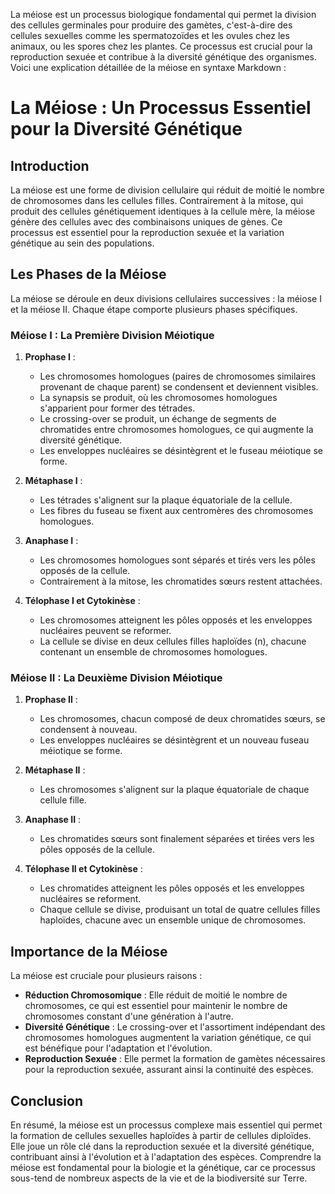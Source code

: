 La méiose est un processus biologique fondamental qui permet la division des cellules germinales pour produire des gamètes, c'est-à-dire des cellules sexuelles comme les spermatozoïdes et les ovules chez les animaux, ou les spores chez les plantes. Ce processus est crucial pour la reproduction sexuée et contribue à la diversité génétique des organismes. Voici une explication détaillée de la méiose en syntaxe Markdown :

# La Méiose : Un Processus Essentiel pour la Diversité Génétique

## Introduction

La méiose est une forme de division cellulaire qui réduit de moitié le nombre de chromosomes dans les cellules filles. Contrairement à la mitose, qui produit des cellules génétiquement identiques à la cellule mère, la méiose génère des cellules avec des combinaisons uniques de gènes. Ce processus est essentiel pour la reproduction sexuée et la variation génétique au sein des populations.

## Les Phases de la Méiose

La méiose se déroule en deux divisions cellulaires successives : la méiose I et la méiose II. Chaque étape comporte plusieurs phases spécifiques.

### Méiose I : La Première Division Méiotique

1. **Prophase I** :
    - Les chromosomes homologues (paires de chromosomes similaires provenant de chaque parent) se condensent et deviennent visibles.
    - La synapsis se produit, où les chromosomes homologues s'apparient pour former des tétrades.
    - Le crossing-over se produit, un échange de segments de chromatides entre chromosomes homologues, ce qui augmente la diversité génétique.
    - Les enveloppes nucléaires se désintègrent et le fuseau méiotique se forme.

2. **Métaphase I** :
    - Les tétrades s'alignent sur la plaque équatoriale de la cellule.
    - Les fibres du fuseau se fixent aux centromères des chromosomes homologues.

3. **Anaphase I** :
    - Les chromosomes homologues sont séparés et tirés vers les pôles opposés de la cellule.
    - Contrairement à la mitose, les chromatides sœurs restent attachées.

4. **Télophase I et Cytokinèse** :
    - Les chromosomes atteignent les pôles opposés et les enveloppes nucléaires peuvent se reformer.
    - La cellule se divise en deux cellules filles haploïdes (n), chacune contenant un ensemble de chromosomes homologues.

### Méiose II : La Deuxième Division Méiotique

1. **Prophase II** :
    - Les chromosomes, chacun composé de deux chromatides sœurs, se condensent à nouveau.
    - Les enveloppes nucléaires se désintègrent et un nouveau fuseau méiotique se forme.

2. **Métaphase II** :
    - Les chromosomes s'alignent sur la plaque équatoriale de chaque cellule fille.

3. **Anaphase II** :
    - Les chromatides sœurs sont finalement séparées et tirées vers les pôles opposés de la cellule.

4. **Télophase II et Cytokinèse** :
    - Les chromatides atteignent les pôles opposés et les enveloppes nucléaires se reforment.
    - Chaque cellule se divise, produisant un total de quatre cellules filles haploïdes, chacune avec un ensemble unique de chromosomes.

## Importance de la Méiose

La méiose est cruciale pour plusieurs raisons :

- **Réduction Chromosomique** : Elle réduit de moitié le nombre de chromosomes, ce qui est essentiel pour maintenir le nombre de chromosomes constant d'une génération à l'autre.
- **Diversité Génétique** : Le crossing-over et l'assortiment indépendant des chromosomes homologues augmentent la variation génétique, ce qui est bénéfique pour l'adaptation et l'évolution.
- **Reproduction Sexuée** : Elle permet la formation de gamètes nécessaires pour la reproduction sexuée, assurant ainsi la continuité des espèces.

## Conclusion

En résumé, la méiose est un processus complexe mais essentiel qui permet la formation de cellules sexuelles haploïdes à partir de cellules diploïdes. Elle joue un rôle clé dans la reproduction sexuée et la diversité génétique, contribuant ainsi à l'évolution et à l'adaptation des espèces. Comprendre la méiose est fondamental pour la biologie et la génétique, car ce processus sous-tend de nombreux aspects de la vie et de la biodiversité sur Terre.